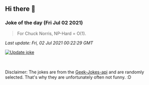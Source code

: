 ## Hi there 👋

### Joke of the day (Fri Jul 02 2021)
<!-- joke -->
>For Chuck Norris, NP-Hard = O(1).
<!-- /joke -->

*Last update: Fri, 02 Jul 2021 00:22:29 GMT*

[![Update joke](https://github.com/nclskfm/nclskfm/actions/workflows/joke.yml/badge.svg)](https://github.com/nclskfm/nclskfm/actions/workflows/joke.yml)

<br><br>
Disclaimer: The jokes are from the [Geek-Jokes-api](https://github.com/sameerkumar18/geek-joke-api) and are randomly selected. That's why they are unfortunately often not funny. :D
